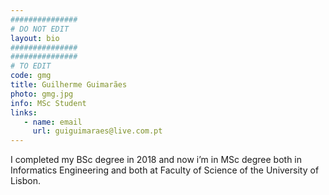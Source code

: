 ```yaml
---
###############
# DO NOT EDIT
layout: bio
###############
###############
# TO EDIT
code: gmg
title: Guilherme Guimarães
photo: gmg.jpg
info: MSc Student
links:
   - name: email
     url: guiguimaraes@live.com.pt
---
```

I completed my BSc degree in 2018 and now i’m in MSc degree both in Informatics
Engineering and both at Faculty of Science of the University of Lisbon.